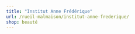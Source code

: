 ```yaml
---
title: "Institut Anne Frédérique"
url: /rueil-malmaison/institut-anne-frederique/
shop: beauté
---
```

